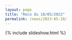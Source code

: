 ```yaml
---
layout: page
title: "Reco du 18/05/2023"
permalink: /news/2023-05-18/
---
```

{% include slideshow.html %}